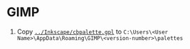 # GIMP

1. Copy [`../Inkscape/cbpalette.gpl`](https://raw.githubusercontent.com/ms609/preferences/main/Inkscape/cbpalette.gpl) to
`C:\Users\<User Name>\AppData\Roaming\GIMP\<version-number>\palettes`

